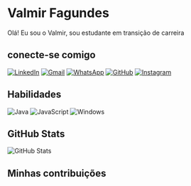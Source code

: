 # Valmir Fagundes
Olá! Eu sou o Valmir, sou estudante em transição de carreira
## conecte-se comigo
[![LinkedIn](https://img.shields.io/badge/LinkedIn-0077B5?style=for-the-badge&logo=linkedin&logoColor=white)](www.linkedin.com/in/valmir-fagundes-548b7812a//)
[![Gmail](https://img.shields.io/badge/Gmail-333333?style=for-the-badge&logo=gmail&logoColor=red)](mailto:fagundes.tec35@gmail.com)
[![WhatsApp](https://img.shields.io/badge/WhatsApp-25D366?style=for-the-badge&logo=whatsapp&logoColor=white)](https://wa.me/(27)99807-7130)
[![GitHub](https://img.shields.io/badge/GitHub-100000?style=for-the-badge&logo=github&logoColor=white)](https://github.com/val-fagundes)
[![Instagram](https://img.shields.io/badge/-Instagram-%23E4405F?style=for-the-badge&logo=instagram&logoColor=white)](https://www.instagram.com/valmirshow/)

## Habilidades
![Java](https://img.shields.io/badge/java-%23ED8B00.svg?style=for-the-badge&logo=openjdk&logoColor=white)
![JavaScript](https://img.shields.io/badge/JavaScript-F7DF1E?style=for-the-badge&logo=javascript&logoColor=black)
![Windows](https://img.shields.io/badge/Windows-000?style=for-the-badge&logo=windows&logoColor=2CA5E0)

## GitHub Stats
![GitHub Stats](https://github-readme-stats.vercel.app/api?username=val-fagundes&theme=transparent&bg_color=000&border_color=30A3DC&show_icons=true&icon_color=30A3DC&title_color=E94D5F&text_color=FFF)

## Minhas contribuições

